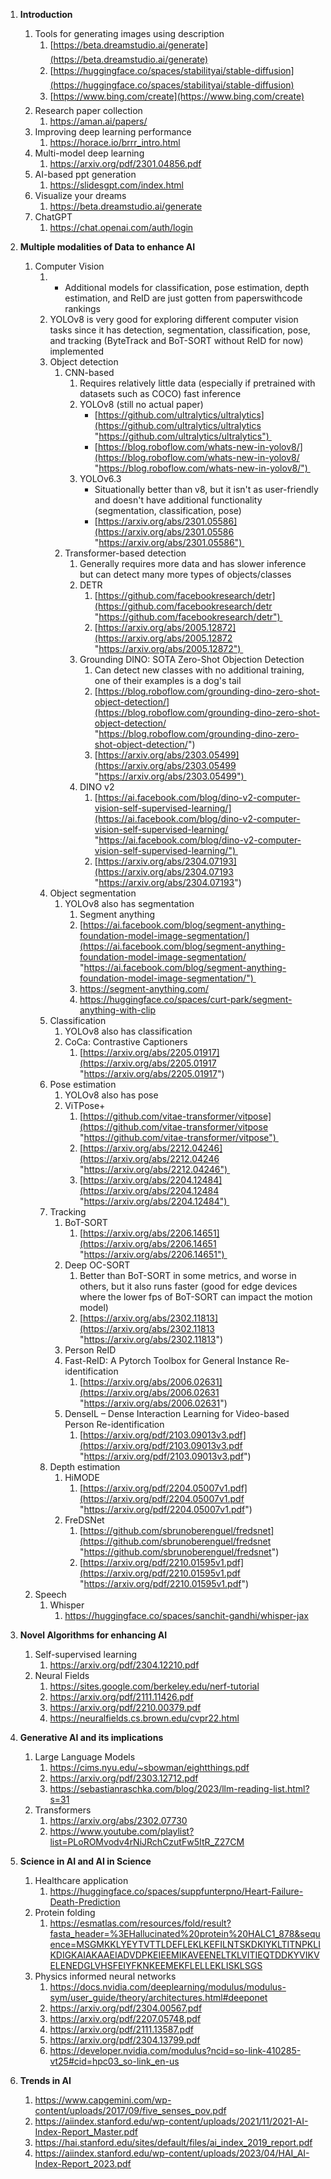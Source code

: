 
1. **Introduction**
	1. Tools for generating images using description
		1. [https://beta.dreamstudio.ai/generate](https://beta.dreamstudio.ai/generate)
		2. [https://huggingface.co/spaces/stabilityai/stable-diffusion](https://huggingface.co/spaces/stabilityai/stable-diffusion)
		3. [https://www.bing.com/create](https://www.bing.com/create)
	2. Research paper collection
		1. https://aman.ai/papers/
	3. Improving deep learning performance
		1. https://horace.io/brrr_intro.html
	4. Multi-model deep learning
		1. https://arxiv.org/pdf/2301.04856.pdf
	5. AI-based ppt generation
		1. https://slidesgpt.com/index.html
	6. Visualize your dreams
		1. https://beta.dreamstudio.ai/generate
	7. ChatGPT
		1. https://chat.openai.com/auth/login
2. **Multiple modalities of Data to enhance AI**
	1. Computer Vision
		1. -   Additional models for classification, pose estimation, depth estimation, and ReID are just gotten from paperswithcode rankings
		2. YOLOv8 is very good for exploring different computer vision tasks since it has detection, segmentation, classification, pose, and tracking (ByteTrack and BoT-SORT without ReID for now) implemented
		3. Object detection
			1. CNN-based
				1. Requires relatively little data (especially if pretrained with datasets such as COCO) fast inference
				2. YOLOv8 (still no actual paper)
					-   [https://github.com/ultralytics/ultralytics](https://github.com/ultralytics/ultralytics "https://github.com/ultralytics/ultralytics") 
					-   [https://blog.roboflow.com/whats-new-in-yolov8/](https://blog.roboflow.com/whats-new-in-yolov8/ "https://blog.roboflow.com/whats-new-in-yolov8/") 
				3. YOLOv6.3
					-   Situationally better than v8, but it isn't as user-friendly and doesn't have additional functionality (segmentation, classification, pose)
					- [https://arxiv.org/abs/2301.05586](https://arxiv.org/abs/2301.05586 "https://arxiv.org/abs/2301.05586") 
			2. Transformer-based detection
				1. Generally requires more data and has slower inference but can detect many more types of objects/classes
				2. DETR
					1. [https://github.com/facebookresearch/detr](https://github.com/facebookresearch/detr "https://github.com/facebookresearch/detr") 
					2. [https://arxiv.org/abs/2005.12872](https://arxiv.org/abs/2005.12872 "https://arxiv.org/abs/2005.12872") 
				3. Grounding DINO: SOTA Zero-Shot Objection Detection
					1. Can detect new classes with no additional training, one of their examples is a dog's tail
					2. [https://blog.roboflow.com/grounding-dino-zero-shot-object-detection/](https://blog.roboflow.com/grounding-dino-zero-shot-object-detection/ "https://blog.roboflow.com/grounding-dino-zero-shot-object-detection/")
					3. [https://arxiv.org/abs/2303.05499](https://arxiv.org/abs/2303.05499 "https://arxiv.org/abs/2303.05499") 
				4. DINO v2
					1. [https://ai.facebook.com/blog/dino-v2-computer-vision-self-supervised-learning/](https://ai.facebook.com/blog/dino-v2-computer-vision-self-supervised-learning/ "https://ai.facebook.com/blog/dino-v2-computer-vision-self-supervised-learning/") 
					2. [https://arxiv.org/abs/2304.07193](https://arxiv.org/abs/2304.07193 "https://arxiv.org/abs/2304.07193")
		4. Object segmentation
			1. YOLOv8 also has segmentation
				1. Segment anything
				2. [https://ai.facebook.com/blog/segment-anything-foundation-model-image-segmentation/](https://ai.facebook.com/blog/segment-anything-foundation-model-image-segmentation/ "https://ai.facebook.com/blog/segment-anything-foundation-model-image-segmentation/") 
				3. https://segment-anything.com/
				4. https://huggingface.co/spaces/curt-park/segment-anything-with-clip
		5. Classification
			1. YOLOv8 also has classification
			2. CoCa: Contrastive Captioners
				1. [https://arxiv.org/abs/2205.01917](https://arxiv.org/abs/2205.01917 "https://arxiv.org/abs/2205.01917")
		6. Pose estimation
			1. YOLOv8 also has pose
			2. ViTPose+
				1. [https://github.com/vitae-transformer/vitpose](https://github.com/vitae-transformer/vitpose "https://github.com/vitae-transformer/vitpose") 
				2. [https://arxiv.org/abs/2212.04246](https://arxiv.org/abs/2212.04246 "https://arxiv.org/abs/2212.04246") 
				3. [https://arxiv.org/abs/2204.12484](https://arxiv.org/abs/2204.12484 "https://arxiv.org/abs/2204.12484") 
		7. Tracking
			1. BoT-SORT
				1. [https://arxiv.org/abs/2206.14651](https://arxiv.org/abs/2206.14651 "https://arxiv.org/abs/2206.14651") 
			2. Deep OC-SORT
				1. Better than BoT-SORT in some metrics, and worse in others, but it also runs faster (good for edge devices where the lower fps of BoT-SORT can impact the motion model)
				2. [https://arxiv.org/abs/2302.11813](https://arxiv.org/abs/2302.11813 "https://arxiv.org/abs/2302.11813")
			3. Person ReID
			4. Fast-ReID: A Pytorch Toolbox for General Instance Re-identification
				1. [https://arxiv.org/abs/2006.02631](https://arxiv.org/abs/2006.02631 "https://arxiv.org/abs/2006.02631")
			5. DenseIL – Dense Interaction Learning for Video-based Person Re-identification 
				1. [https://arxiv.org/pdf/2103.09013v3.pdf](https://arxiv.org/pdf/2103.09013v3.pdf "https://arxiv.org/pdf/2103.09013v3.pdf")
		8. Depth estimation
			1. HiMODE
				1. [https://arxiv.org/pdf/2204.05007v1.pdf](https://arxiv.org/pdf/2204.05007v1.pdf "https://arxiv.org/pdf/2204.05007v1.pdf")
			2. FreDSNet
				1. [https://github.com/sbrunoberenguel/fredsnet](https://github.com/sbrunoberenguel/fredsnet "https://github.com/sbrunoberenguel/fredsnet")
				2. [https://arxiv.org/pdf/2210.01595v1.pdf](https://arxiv.org/pdf/2210.01595v1.pdf "https://arxiv.org/pdf/2210.01595v1.pdf")
	2. Speech
		1. Whisper
			1. https://huggingface.co/spaces/sanchit-gandhi/whisper-jax
3. **Novel Algorithms for enhancing AI**
	1. Self-supervised learning
		1. https://arxiv.org/pdf/2304.12210.pdf
	2. Neural Fields
		1. https://sites.google.com/berkeley.edu/nerf-tutorial
		2. https://arxiv.org/pdf/2111.11426.pdf
		3. https://arxiv.org/pdf/2210.00379.pdf
		4. https://neuralfields.cs.brown.edu/cvpr22.html

4. **Generative AI and its implications**
	1. Large Language Models
		1. https://cims.nyu.edu/~sbowman/eightthings.pdf
		2. https://arxiv.org/pdf/2303.12712.pdf
		3. https://sebastianraschka.com/blog/2023/llm-reading-list.html?s=31
	2. Transformers
		1. https://arxiv.org/abs/2302.07730
		2. https://www.youtube.com/playlist?list=PLoROMvodv4rNiJRchCzutFw5ItR_Z27CM
5. **Science in AI and AI in Science**
	1. Healthcare application
		1. https://huggingface.co/spaces/suppfunterpno/Heart-Failure-Death-Prediction
	2. Protein folding
		1. https://esmatlas.com/resources/fold/result?fasta_header=%3EHallucinated%20protein%20HALC1_878&sequence=MSGMKKLYEYTVTTLDEFLEKLKEFILNTSKDKIYKLTITNPKLIKDIGKAIAKAAEIADVDPKEIEEMIKAVEENELTKLVITIEQTDDKYVIKVELENEDGLVHSFEIYFKNKEEMEKFLELLEKLISKLSGS
	3. Physics informed neural networks
		1. https://docs.nvidia.com/deeplearning/modulus/modulus-sym/user_guide/theory/architectures.html#deeponet
		2. https://arxiv.org/pdf/2304.00567.pdf
		3. https://arxiv.org/pdf/2207.05748.pdf
		4. https://arxiv.org/pdf/2111.13587.pdf
		5. https://arxiv.org/pdf/2304.13799.pdf
		6. https://developer.nvidia.com/modulus?ncid=so-link-410285-vt25#cid=hpc03_so-link_en-us
6. **Trends in AI**
	1. https://www.capgemini.com/wp-content/uploads/2017/09/five_senses_pov.pdf
	2. https://aiindex.stanford.edu/wp-content/uploads/2021/11/2021-AI-Index-Report_Master.pdf
	3. https://hai.stanford.edu/sites/default/files/ai_index_2019_report.pdf
	4. https://aiindex.stanford.edu/wp-content/uploads/2023/04/HAI_AI-Index-Report_2023.pdf
